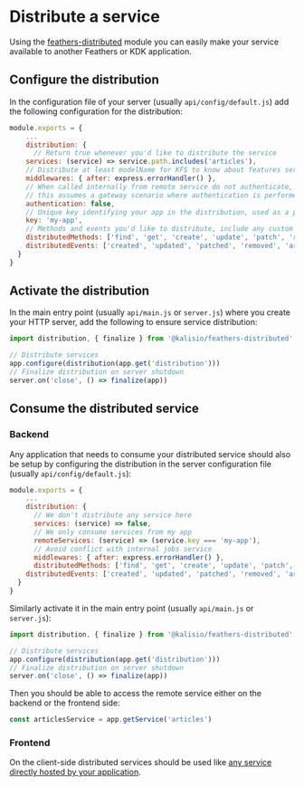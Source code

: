 # Distribute a service

Using the [feathers-distributed](https://github.com/kalisio/feathers-distributed) module you can easily make your service available to another Feathers or KDK application.

## Configure the distribution

In the configuration file of your server (usually `api/config/default.js`) add the following configuration for the distribution:
```js
module.exports = {
	...
	distribution: {
	  // Return true whenever you'd like to distribute the service
    services: (service) => service.path.includes('articles'),
    // Distribute at least modelName for KFS to know about features services
    middlewares: { after: express.errorHandler() },
    // When called internally from remote service do not authenticate,
    // this assumes a gateway scenario where authentication is performed externally
    authentication: false,
    // Unique key identifying your app in the distribution, used as a partition key
    key: 'my-app',
    // Methods and events you'd like to distribute, include any custom method or event
    distributedMethods: ['find', 'get', 'create', 'update', 'patch', 'remove', 'publish-article'],
    distributedEvents: ['created', 'updated', 'patched', 'removed', 'article-published']
  }
}
```

## Activate the distribution

In the main entry point (usually `api/main.js` or `server.js`) where you create your HTTP server, add the following to ensure service distribution:
```js
import distribution, { finalize } from '@kalisio/feathers-distributed'

// Distribute services
app.configure(distribution(app.get('distribution')))
// Finalize distribution on server shutdown
server.on('close', () => finalize(app))
```

## Consume the distributed service

### Backend

Any application that needs to consume your distributed service should also be setup by configuring the distribution in the server configuration file (usually `api/config/default.js`):
```js
module.exports = {
	...
	distribution: {
	  // We don't distribute any service here
	  services: (service) => false,
	  // We only consume services from my app
	  remoteServices: (service) => (service.key === 'my-app'),
	  // Avoid conflict with internal jobs service
	  middlewares: { after: express.errorHandler() },
	  distributedMethods: ['find', 'get', 'create', 'update', 'patch', 'remove', 'publish-article'],
    distributedEvents: ['created', 'updated', 'patched', 'removed', 'article-published']
  }
}
```

Similarly activate it in the main entry point (usually `api/main.js` or `server.js`):
```js
import distribution, { finalize } from '@kalisio/feathers-distributed'

// Distribute services
app.configure(distribution(app.get('distribution')))
// Finalize distribution on server shutdown
server.on('close', () => finalize(app))
```

Then you should be able to access the remote service either on the backend or the frontend side:
```js
const articlesService = app.getService('articles')
```

### Frontend

On the client-side distributed services should be used like [any service directly hosted by your application](./service.md).